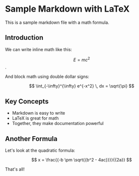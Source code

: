 # Sample Markdown with LaTeX

This is a sample markdown file with a math formula.

## Introduction

We can write inline math like this: 

$$
E=mc^2
$$.

And block math using double dollar signs:

$$
\int_{-\infty}^{\infty} e^{-x^2} \, dx = \sqrt{\pi}
$$

## Key Concepts

- Markdown is easy to write
- LaTeX is great for math
- Together, they make documentation powerful

## Another Formula

Let's look at the quadratic formula:

$$
x = \frac{{-b \pm \sqrt{{b^2 - 4ac}}}}{{2a}}
$$

That's all!
